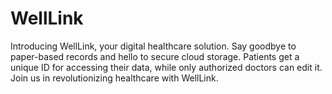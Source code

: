 # WellLink
 Introducing WellLink, your digital healthcare solution. Say goodbye to paper-based records and hello to secure cloud storage. Patients get a unique ID for accessing their data, while only authorized doctors can edit it. Join us in revolutionizing healthcare with WellLink.

